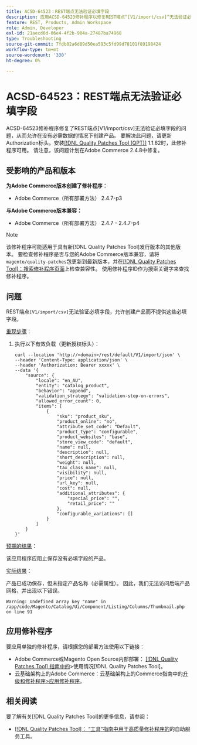 ```yaml
---
title: ACSD-64523：REST端点无法验证必填字段
description: 应用ACSD-64523修补程序以修复REST端点“[V1/import/csv]”无法验证必填字段的问题，从而允许在不提供必填字段的情况下创建产品。
feature: REST, Products, Admin Workspace
role: Admin, Developer
exl-id: 21aecd6d-06e4-4f2b-904a-27487ba74968
type: Troubleshooting
source-git-commit: 7fdb02a6d89d50ea593c5fd99d78101f89198424
workflow-type: tm+mt
source-wordcount: '330'
ht-degree: 0%

---
```


# ACSD-64523：REST端点无法验证必填字段

ACSD-64523修补程序修复了REST端点[V1/import/csv]无法验证必填字段的问题，从而允许在没有必需数据的情况下创建产品。 要解决此问题，请更新Authorization标头。安装[[!DNL Quality Patches Tool (QPT)]](/help/tools/quality-patches-tool/quality-patches-tool-to-self-serve-quality-patches.md) 1.1.62时，此修补程序可用。 请注意，该问题计划在Adobe Commerce 2.4.8中修复。

## 受影响的产品和版本

**为Adobe Commerce版本创建了修补程序：**

* Adobe Commerce（所有部署方法） 2.4.7-p3

**与Adobe Commerce版本兼容：**

* Adobe Commerce（所有部署方法） 2.4.7 - 2.4.7-p4

>[!NOTE]
>
>该修补程序可能适用于具有新[!DNL Quality Patches Tool]发行版本的其他版本。 要检查修补程序是否与您的Adobe Commerce版本兼容，请将`magento/quality-patches`包更新到最新版本，并在[[!DNL Quality Patches Tool]：搜索修补程序页面](https://experienceleague.adobe.com/tools/commerce-quality-patches/index.html?lang=zh-Hans)上检查兼容性。 使用修补程序ID作为搜索关键字来查找修补程序。

## 问题

REST端点`[V1/import/csv]`无法验证必填字段，允许创建产品而不提供这些必填字段。

<u>重现步骤</u>：

1. 执行以下有效负载（更新授权标头）：

   ```
   curl --location 'http://<domain>/rest/default/V1/import/json' \
   --header 'Content-Type: application/json' \
   --header 'Authorization: Bearer xxxxx' \
   --data '{
       "source": {
           "locale": "en_AU",
           "entity": "catalog_product",
           "behavior": "append",
           "validation_strategy": "validation-stop-on-errors",
           "allowed_error_count": 0,
           "items": [
               {
                   "sku": "product_sku",
                   "product_online": "no",
                   "attribute_set_code": "Default",
                   "product_type": "configurable",
                   "product_websites": "base",
                   "store_view_code": "default",
                   "name": null,
                   "description": null,
                   "short_description": null,
                   "weight": null,
                   "tax_class_name": null,
                   "visibility": null,
                   "price": null,
                   "url_key": null,
                   "cost": null,
                   "additional_attributes": {
                       "special_price": "",
                       "retail_price": ""
                   },
                   "configurable_variations": []
               }
           ]
       }
   }'
   ```

<u>预期的结果</u>：

该应用程序应阻止保存没有必填字段的产品。

<u>实际结果</u>：

产品已成功保存，但未指定产品名称（必需属性）。 因此，我们无法访问后端产品网格，并出现以下错误。

`Warning: Undefined array key "name" in /app/code/Magento/Catalog/Ui/Component/Listing/Columns/Thumbnail.php on line 91`

## 应用修补程序

要应用单独的修补程序，请根据您的部署方法使用以下链接：

* Adobe Commerce或Magento Open Source内部部署： [[!DNL Quality Patches Tool] 指南中的](/help/tools/quality-patches-tool/usage.md)>使用情况[!DNL Quality Patches Tool]。
* 云基础架构上的Adobe Commerce：云基础架构上的Commerce指南中的[升级和修补程序>应用修补程序](https://experienceleague.adobe.com/docs/commerce-cloud-service/user-guide/develop/upgrade/apply-patches.html?lang=zh-Hans)。

## 相关阅读

要了解有关[!DNL Quality Patches Tool]的更多信息，请参阅：

* [[!DNL Quality Patches Tool]： “工具”指南中用于高质量修补程序的](/help/tools/quality-patches-tool/quality-patches-tool-to-self-serve-quality-patches.md)的自助服务工具。
